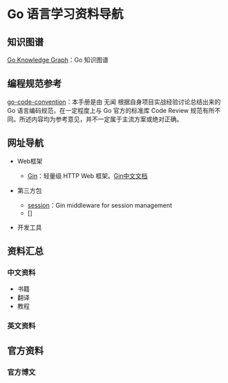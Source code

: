 # Go 语言学习资料导航

## 知识图谱

[Go Knowledge Graph](https://github.com/gocn/knowledge)：Go 知识图谱

## 编程规范参考

[go-code-convention](https://github.com/Unknwon/go-code-convention/blob/master/zh-CN/README.md)：本手册是由 无闻 根据自身项目实战经验讨论总结出来的 Go 语言编码规范，在一定程度上与 Go 官方的标准库 Code Review 规范有所不同。所述内容均为参考意见，并不一定属于主流方案或绝对正确。

## 网址导航

* Web框架
    * [Gin](https://github.com/gin-gonic/gin)：轻量级 HTTP Web 框架。[Gin中文文档](https://github.com/skyhee/gin-doc-cn)
    
* 第三方包
    * [session](https://github.com/gin-contrib/sessions)：Gin middleware for session management
    * []
* 开发工具

## 资料汇总

### 中文资料

* 书籍
* 翻译
* 教程

### 英文资料

## 官方资料

### 官方博文

